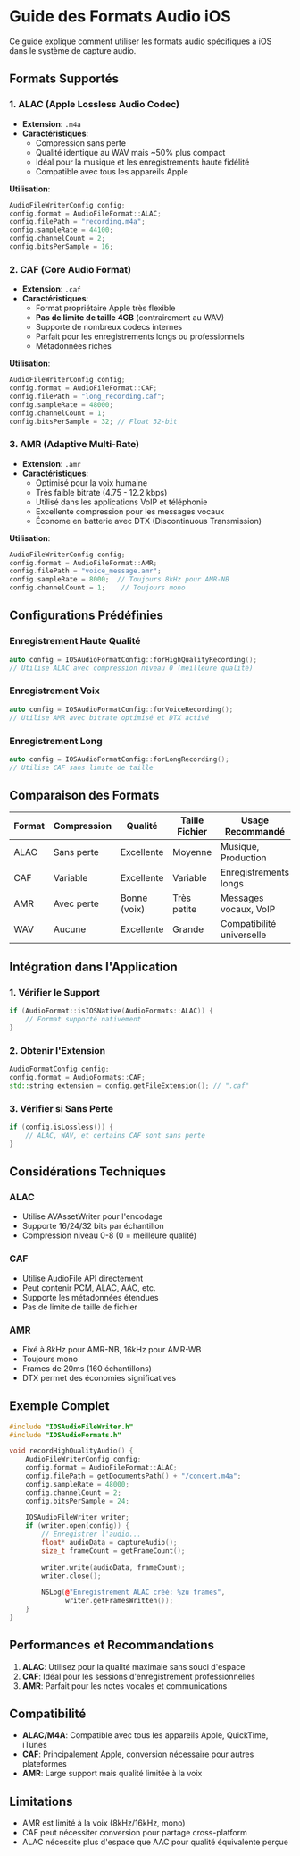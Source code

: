 # Guide des Formats Audio iOS

Ce guide explique comment utiliser les formats audio spécifiques à iOS dans le système de capture audio.

## Formats Supportés

### 1. ALAC (Apple Lossless Audio Codec)
- **Extension**: `.m4a`
- **Caractéristiques**: 
  - Compression sans perte
  - Qualité identique au WAV mais ~50% plus compact
  - Idéal pour la musique et les enregistrements haute fidélité
  - Compatible avec tous les appareils Apple

**Utilisation**:
```cpp
AudioFileWriterConfig config;
config.format = AudioFileFormat::ALAC;
config.filePath = "recording.m4a";
config.sampleRate = 44100;
config.channelCount = 2;
config.bitsPerSample = 16;
```

### 2. CAF (Core Audio Format)
- **Extension**: `.caf`
- **Caractéristiques**:
  - Format propriétaire Apple très flexible
  - **Pas de limite de taille 4GB** (contrairement au WAV)
  - Supporte de nombreux codecs internes
  - Parfait pour les enregistrements longs ou professionnels
  - Métadonnées riches

**Utilisation**:
```cpp
AudioFileWriterConfig config;
config.format = AudioFileFormat::CAF;
config.filePath = "long_recording.caf";
config.sampleRate = 48000;
config.channelCount = 1;
config.bitsPerSample = 32; // Float 32-bit
```

### 3. AMR (Adaptive Multi-Rate)
- **Extension**: `.amr`
- **Caractéristiques**:
  - Optimisé pour la voix humaine
  - Très faible bitrate (4.75 - 12.2 kbps)
  - Utilisé dans les applications VoIP et téléphonie
  - Excellente compression pour les messages vocaux
  - Économe en batterie avec DTX (Discontinuous Transmission)

**Utilisation**:
```cpp
AudioFileWriterConfig config;
config.format = AudioFileFormat::AMR;
config.filePath = "voice_message.amr";
config.sampleRate = 8000;  // Toujours 8kHz pour AMR-NB
config.channelCount = 1;    // Toujours mono
```

## Configurations Prédéfinies

### Enregistrement Haute Qualité
```cpp
auto config = IOSAudioFormatConfig::forHighQualityRecording();
// Utilise ALAC avec compression niveau 0 (meilleure qualité)
```

### Enregistrement Voix
```cpp
auto config = IOSAudioFormatConfig::forVoiceRecording();
// Utilise AMR avec bitrate optimisé et DTX activé
```

### Enregistrement Long
```cpp
auto config = IOSAudioFormatConfig::forLongRecording();
// Utilise CAF sans limite de taille
```

## Comparaison des Formats

| Format | Compression | Qualité | Taille Fichier | Usage Recommandé |
|--------|------------|---------|----------------|------------------|
| ALAC   | Sans perte | Excellente | Moyenne | Musique, Production |
| CAF    | Variable | Excellente | Variable | Enregistrements longs |
| AMR    | Avec perte | Bonne (voix) | Très petite | Messages vocaux, VoIP |
| WAV    | Aucune | Excellente | Grande | Compatibilité universelle |

## Intégration dans l'Application

### 1. Vérifier le Support
```cpp
if (AudioFormat::isIOSNative(AudioFormats::ALAC)) {
    // Format supporté nativement
}
```

### 2. Obtenir l'Extension
```cpp
AudioFormatConfig config;
config.format = AudioFormats::CAF;
std::string extension = config.getFileExtension(); // ".caf"
```

### 3. Vérifier si Sans Perte
```cpp
if (config.isLossless()) {
    // ALAC, WAV, et certains CAF sont sans perte
}
```

## Considérations Techniques

### ALAC
- Utilise AVAssetWriter pour l'encodage
- Supporte 16/24/32 bits par échantillon
- Compression niveau 0-8 (0 = meilleure qualité)

### CAF
- Utilise AudioFile API directement
- Peut contenir PCM, ALAC, AAC, etc.
- Supporte les métadonnées étendues
- Pas de limite de taille de fichier

### AMR
- Fixé à 8kHz pour AMR-NB, 16kHz pour AMR-WB
- Toujours mono
- Frames de 20ms (160 échantillons)
- DTX permet des économies significatives

## Exemple Complet

```cpp
#include "IOSAudioFileWriter.h"
#include "IOSAudioFormats.h"

void recordHighQualityAudio() {
    AudioFileWriterConfig config;
    config.format = AudioFileFormat::ALAC;
    config.filePath = getDocumentsPath() + "/concert.m4a";
    config.sampleRate = 48000;
    config.channelCount = 2;
    config.bitsPerSample = 24;
    
    IOSAudioFileWriter writer;
    if (writer.open(config)) {
        // Enregistrer l'audio...
        float* audioData = captureAudio();
        size_t frameCount = getFrameCount();
        
        writer.write(audioData, frameCount);
        writer.close();
        
        NSLog(@"Enregistrement ALAC créé: %zu frames", 
              writer.getFramesWritten());
    }
}
```

## Performances et Recommandations

1. **ALAC**: Utilisez pour la qualité maximale sans souci d'espace
2. **CAF**: Idéal pour les sessions d'enregistrement professionnelles
3. **AMR**: Parfait pour les notes vocales et communications

## Compatibilité

- **ALAC/M4A**: Compatible avec tous les appareils Apple, QuickTime, iTunes
- **CAF**: Principalement Apple, conversion nécessaire pour autres plateformes
- **AMR**: Large support mais qualité limitée à la voix

## Limitations

- AMR est limité à la voix (8kHz/16kHz, mono)
- CAF peut nécessiter conversion pour partage cross-platform
- ALAC nécessite plus d'espace que AAC pour qualité équivalente perçue